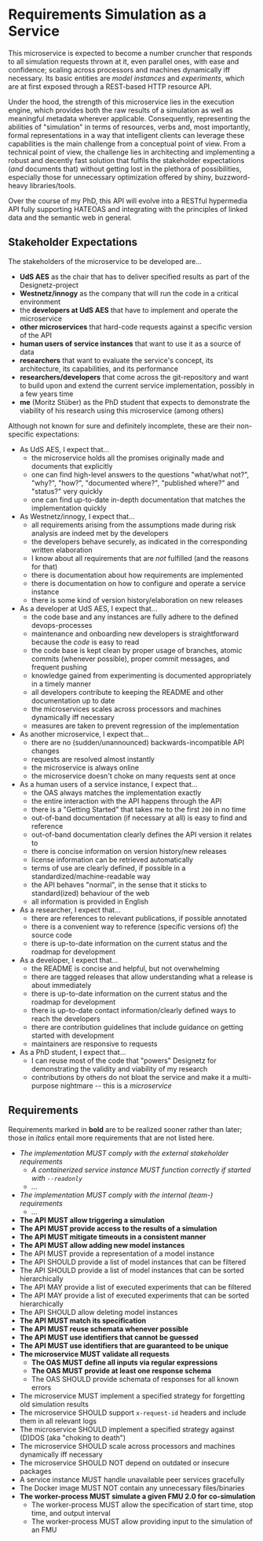 # Requirements Simulation as a Service
This microservice is expected to become a number cruncher that responds to all simulation requests thrown at it, even parallel ones, with ease and confidence; scaling across processors and machines dynamically iff necessary. Its basic entities are _model instances_ and _experiments_, which are at first exposed through a REST-based HTTP resource API.

Under the hood, the strength of this microservice lies in the execution engine, which provides both the raw results of a simulation as well as meaningful metadata wherever applicable. Consequently, representing the abilities of "simulation" in terms of resources, verbs and, most importantly, formal representations in a way that intelligent clients can leverage these capabilities is the main challenge from a conceptual point of view. From a technical point of view, the challenge lies in architecting and implementing a robust and decently fast solution that fulfils the stakeholder expectations (_and_ documents that) without getting lost in the plethora of possibilities, especially those for unnecessary optimization offered by shiny, buzzword-heavy libraries/tools.

Over the course of my PhD, this API will evolve into a RESTful hypermedia API fully supporting HATEOAS and integrating with the principles of linked data and the semantic web in general.

## Stakeholder Expectations
The stakeholders of the microservice to be developed are...
* __UdS AES__ as the chair that has to deliver specified results as part of the Designetz-project
* __Westnetz/innogy__ as the company that will run the code in a critical environment
* the __developers at UdS AES__ that have to implement and operate the microservice
* __other microservices__ that hard-code requests against a specific version of the API
* __human users of service instances__ that want to use it as a source of data
* __researchers__ that want to evaluate the service's concept, its architecture, its capabilities, and its performance
* __researchers/developers__ that come across the git-repository and want to build upon and extend the current service implementation, possibly in a few years time
* __me__ (Moritz Stüber) as the PhD student that expects to demonstrate the viability of his research using this microservice (among others)

Although not known for sure and definitely incomplete, these are their non-specific expectations:
* As UdS AES, I expect that...
    * the microservice holds all the promises originally made and documents that explicitly
    * one can find high-level answers to the questions "what/what not?", "why?", "how?", "documented where?", "published where?" and "status?" very quickly
    * one can find up-to-date in-depth documentation that matches the implementation quickly
* As Westnetz/innogy, I expect that...
    * all requirements arising from the assumptions made during risk analysis are indeed met by the developers
    * the developers behave securely, as indicated in the corresponding written elaboration
    * I know about all requirements that are _not_ fulfilled (and the reasons for that)
    * there is documentation about how requirements are implemented
    * there is documentation on how to configure and operate a service instance
    * there is some kind of version history/elaboration on new releases
* As a developer at UdS AES, I expect that...
    * the code base and any instances are fully adhere to the defined devops-processes
    * maintenance and onboarding new developers is straightforward because the _code_ is easy to read
    * the code base is kept clean by proper usage of branches, atomic commits (whenever possible), proper commit messages, and frequent pushing
    * knowledge gained from experimenting is documented appropriately in a timely manner
    * all developers contribute to keeping the README and other documentation up to date
    * the microservices scales across processors and machines dynamically iff necessary
    * measures are taken to prevent regression of the implementation
* As another microservice, I expect that...
    * there are no (sudden/unannounced) backwards-incompatible API changes
    * requests are resolved almost instantly
    * the microservice is always online
    * the microservice doesn't choke on many requests sent at once
* As a human users of a service instance, I expect that...
    * the OAS always matches the implementation exactly
    * the entire interaction with the API happens through the API
    * there is a "Getting Started" that takes me to the first `200` in no time
    * out-of-band documentation (if necessary at all) is easy to find and reference
    * out-of-band documentation clearly defines the API version it relates to
    * there is concise information on version history/new releases
    * license information can be retrieved automatically
    * terms of use are clearly defined, if possible in a standardized/machine-readable way
    * the API behaves "normal", in the sense that it sticks to standard(ized) behaviour of the web
    * all information is provided in English
* As a researcher, I expect that...
    * there are references to relevant publications, if possible annotated
    * there is a convenient way to reference (specific versions of) the source code
    * there is up-to-date information on the current status and the roadmap for development
* As a developer, I expect that...
    * the README is concise and helpful, but not overwhelming
    * there are tagged releases that allow understanding what a release is about immediately
    * there is up-to-date information on the current status and the roadmap for development
    * there is up-to-date contact information/clearly defined ways to reach the developers
    * there are contribution guidelines that include guidance on getting started with development
    * maintainers are responsive to requests
* As a PhD student, I expect that...
    * I can reuse most of the code that "powers" Designetz for demonstrating the validity and viability of my research
    * contributions by others do not bloat the service and make it a multi-purpose nightmare -- this is a _microservice_

## Requirements
Requirements marked in __bold__ are to be realized sooner rather than later; those in _italics_ entail more requirements that are not listed here.
* _The implementation MUST comply with the external stakeholder requirements_
    * _A containerized service instance MUST function correctly if started with `--readonly`_
    * _..._    
* _The implementation MUST comply with the internal (team-) requirements_
    * _..._
* __The API MUST allow triggering a simulation__
* __The API MUST provide access to the results of a simulation__
* __The API MUST mitigate timeouts in a consistent manner__
* __The API MUST allow adding new model instances__
* The API MUST provide a representation of a model instance
* The API SHOULD provide a list of model instances that can be filtered
* The API SHOULD provide a list of model instances that can be sorted hierarchically
* The API MAY provide a list of executed experiments that can be filtered
* The API MAY provide a list of executed experiments that can be sorted hierarchically
* The API SHOULD allow deleting model instances
* __The API MUST match its specification__
* __The API MUST reuse schemata whenever possible__
* __The API MUST use identifiers that cannot be guessed__
* __The API MUST use identifiers that are guaranteed to be unique__
* __The microservice MUST validate all requests__
    * __The OAS MUST define all inputs via regular expressions__
    * __The OAS MUST provide at least one response schema__
    * The OAS SHOULD provide schemata of responses for all known errors
* The microservice MUST implement a specified strategy for forgetting old simulation results
* The microservice SHOULD support `x-request-id` headers and include them in all relevant logs
* The microservice SHOULD implement a specified strategy against (D)DOS (aka "choking to death")
* The microservice SHOULD scale across processors and machines dynamically iff necessary
* The microservice SHOULD NOT depend on outdated or insecure packages
* A service instance MUST handle unavailable peer services gracefully
* The Docker image MUST NOT contain any unnecessary files/binaries
* __The worker-process MUST simulate a given FMU 2.0 for co-simulation__
    * The worker-process MUST allow the specification of start time, stop time, and output interval
    * The worker-process MUST allow providing input to the simulation of an FMU
